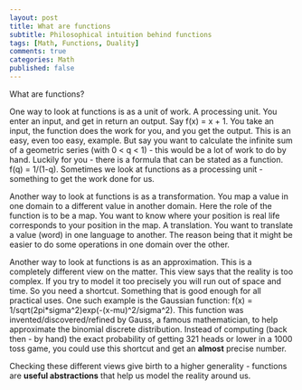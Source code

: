 ```yaml
---
layout: post
title: What are functions
subtitle: Philosophical intuition behind functions
tags: [Math, Functions, Duality]
comments: true
categories: Math
published: false
---
```


What are functions?

One way to look at functions is as a unit of work. A processing unit. You enter an input, and get in return an output. Say f(x) = x + 1. You take an input, the function does the work for you, and you get the output. This is an easy, even too easy, example. But say you want to calculate the infinite sum of a geometric series (with 0 < q < 1) - this would be a lot of work to do by hand. Luckily for you - there is a formula that can be stated as a function. f(q) = 1/(1-q). Sometimes we look at functions as a processing unit - something to get the work done for us. 

Another way to look at functions is as a transformation. You map a value in one domain to a different value in another domain. Here the role of the function is to be a map. You want to know where your position is real life corresponds to your position in the map. A translation. You want to translate a value (word) in one language to another. The reason being that it might be easier to do some operations in one domain over the other.

Another way to look at functions is as an approximation. This is a completely different view on the matter. This view says that the reality is too complex. If you try to model it too precisely you will run out of space and time. So you need a shortcut. Something that is good enough for all practical uses. One such example is the Gaussian function: f(x) = 1/sqrt(2pi*sigma^2)exp(-(x-mu)^2/sigma^2). This function was invented/discovered/refined by Gauss, a famous mathematician, to help approximate the binomial discrete distribution. Instead of computing (back then - by hand) the exact probability of getting 321 heads or lower in a 1000 toss game, you could use this shortcut and get an **almost** precise number. 

Checking these different views give birth to a higher generality - functions are **useful abstractions** that help us model the reality around us. 
